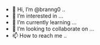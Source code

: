 - 👋 Hi, I’m @branng0 ..
- 👀 I’m interested in ...
- 🌱 I’m currently learning ...
- 💞️ I’m looking to collaborate on ...
- 📫 How to reach me ..

  
<!---
branng0/branng0 is a ✨ special ✨ repository because its `README.md` (this file) appears on your GitHub profile.
You can click the Preview link to take a look at your changes.
--->
